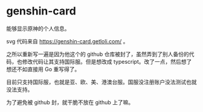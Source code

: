 # genshin-card
能够显示原神的个人信息。

svg 代码来自 https://genshin-card.getloli.com/ 。

之所以重新写一遍是因为他这个的 github 仓库被封了，虽然弄到了别人备份的代码，也修改代码让其支持国际服。但是想改成 typescript。改了一点，然后想了想还不如直接用 Go 重写得了。

目前只支持国际服，也就是亚、欧、美、港澳台服。国服没注册账户没法测试也就没法支持。

为了避免被 github 封，就干脆不放在 github 上了嘛。